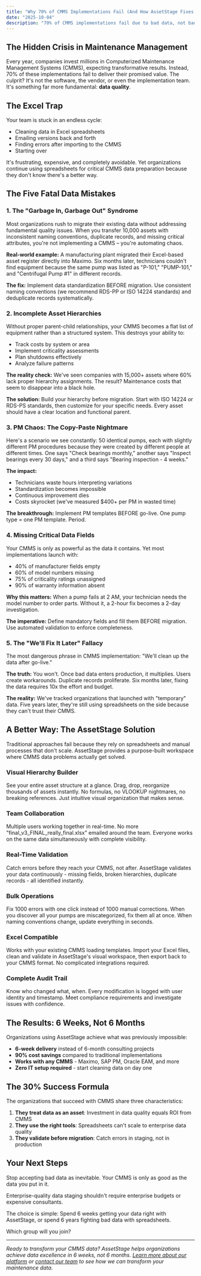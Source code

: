 ```yaml
---
title: "Why 70% of CMMS Implementations Fail (And How AssetStage Fixes It)"
date: "2025-10-04"
description: "70% of CMMS implementations fail due to bad data, not bad software. Discover how AssetStage's visual workspace solves the data quality crisis that traditional methods can't fix."
---
```


## The Hidden Crisis in Maintenance Management

Every year, companies invest millions in Computerized Maintenance Management Systems (CMMS), expecting transformative results. Instead, 70% of these implementations fail to deliver their promised value. The culprit? It's not the software, the vendor, or even the implementation team. It's something far more fundamental: **data quality**.

## The Excel Trap

Your team is stuck in an endless cycle:
- Cleaning data in Excel spreadsheets
- Emailing versions back and forth
- Finding errors after importing to the CMMS
- Starting over

It's frustrating, expensive, and completely avoidable. Yet organizations continue using spreadsheets for critical CMMS data preparation because they don't know there's a better way.

## The Five Fatal Data Mistakes

### 1. The "Garbage In, Garbage Out" Syndrome

Most organizations rush to migrate their existing data without addressing fundamental quality issues. When you transfer 10,000 assets with inconsistent naming conventions, duplicate records, and missing critical attributes, you're not implementing a CMMS – you're automating chaos.

**Real-world example:** A manufacturing plant migrated their Excel-based asset register directly into Maximo. Six months later, technicians couldn't find equipment because the same pump was listed as "P-101," "PUMP-101," and "Centrifugal Pump #1" in different records.

**The fix:** Implement data standardization BEFORE migration. Use consistent naming conventions (we recommend RDS-PP or ISO 14224 standards) and deduplicate records systematically.

### 2. Incomplete Asset Hierarchies

Without proper parent-child relationships, your CMMS becomes a flat list of equipment rather than a structured system. This destroys your ability to:
- Track costs by system or area
- Implement criticality assessments
- Plan shutdowns effectively
- Analyze failure patterns

**The reality check:** We've seen companies with 15,000+ assets where 60% lack proper hierarchy assignments. The result? Maintenance costs that seem to disappear into a black hole.

**The solution:** Build your hierarchy before migration. Start with ISO 14224 or RDS-PS standards, then customize for your specific needs. Every asset should have a clear location and functional parent.

### 3. PM Chaos: The Copy-Paste Nightmare

Here's a scenario we see constantly: 50 identical pumps, each with slightly different PM procedures because they were created by different people at different times. One says "Check bearings monthly," another says "Inspect bearings every 30 days," and a third says "Bearing inspection - 4 weeks."

**The impact:** 
- Technicians waste hours interpreting variations
- Standardization becomes impossible
- Continuous improvement dies
- Costs skyrocket (we've measured $400+ per PM in wasted time)

**The breakthrough:** Implement PM templates BEFORE go-live. One pump type = one PM template. Period.

### 4. Missing Critical Data Fields

Your CMMS is only as powerful as the data it contains. Yet most implementations launch with:
- 40% of manufacturer fields empty
- 60% of model numbers missing
- 75% of criticality ratings unassigned
- 90% of warranty information absent

**Why this matters:** When a pump fails at 2 AM, your technician needs the model number to order parts. Without it, a 2-hour fix becomes a 2-day investigation.

**The imperative:** Define mandatory fields and fill them BEFORE migration. Use automated validation to enforce completeness.

### 5. The "We'll Fix It Later" Fallacy

The most dangerous phrase in CMMS implementation: "We'll clean up the data after go-live." 

**The truth:** You won't. Once bad data enters production, it multiplies. Users create workarounds. Duplicate records proliferate. Six months later, fixing the data requires 10x the effort and budget.

**The reality:** We've tracked organizations that launched with "temporary" data. Five years later, they're still using spreadsheets on the side because they can't trust their CMMS.

## A Better Way: The AssetStage Solution

Traditional approaches fail because they rely on spreadsheets and manual processes that don't scale. AssetStage provides a purpose-built workspace where CMMS data problems actually get solved.

### Visual Hierarchy Builder
See your entire asset structure at a glance. Drag, drop, reorganize thousands of assets instantly. No formulas, no VLOOKUP nightmares, no breaking references. Just intuitive visual organization that makes sense.

### Team Collaboration
Multiple users working together in real-time. No more "final_v3_FINAL_really_final.xlsx" emailed around the team. Everyone works on the same data simultaneously with complete visibility.

### Real-Time Validation
Catch errors before they reach your CMMS, not after. AssetStage validates your data continuously - missing fields, broken hierarchies, duplicate records - all identified instantly.

### Bulk Operations
Fix 1000 errors with one click instead of 1000 manual corrections. When you discover all your pumps are miscategorized, fix them all at once. When naming conventions change, update everything in seconds.

### Excel Compatible
Works with your existing CMMS loading templates. Import your Excel files, clean and validate in AssetStage's visual workspace, then export back to your CMMS format. No complicated integrations required.

### Complete Audit Trail
Know who changed what, when. Every modification is logged with user identity and timestamp. Meet compliance requirements and investigate issues with confidence.

## The Results: 6 Weeks, Not 6 Months

Organizations using AssetStage achieve what was previously impossible:

- **6-week delivery** instead of 6-month consulting projects
- **90% cost savings** compared to traditional implementations
- **Works with any CMMS** - Maximo, SAP PM, Oracle EAM, and more
- **Zero IT setup required** - start cleaning data on day one

## The 30% Success Formula

The organizations that succeed with CMMS share three characteristics:

1. **They treat data as an asset**: Investment in data quality equals ROI from CMMS
2. **They use the right tools**: Spreadsheets can't scale to enterprise data quality
3. **They validate before migration**: Catch errors in staging, not in production

## Your Next Steps

Stop accepting bad data as inevitable. Your CMMS is only as good as the data you put in it.

Enterprise-quality data staging shouldn't require enterprise budgets or expensive consultants.

The choice is simple: Spend 6 weeks getting your data right with AssetStage, or spend 6 years fighting bad data with spreadsheets.

Which group will you join?

---

*Ready to transform your CMMS data? AssetStage helps organizations achieve data excellence in 6 weeks, not 6 months. [Learn more about our platform](/#assetstage) or [contact our team](/#contact) to see how we can transform your maintenance data.*
